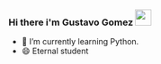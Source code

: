 ### Hi there i'm Gustavo Gomez <img src="https://github.com/rajput2107/rajput2107/blob/master/Assets/Hi.gif" width="29px">
- 🌱 I’m currently learning Python. 
- 😄 Eternal student

<!--
**Gusgq/Gusgq** is a ✨ _special_ ✨ repository because its `README.md` (this file) appears on your GitHub profile.

Here are some ideas to get you started:

- 🔭 I’m currently working on ...
- 🌱 I’m currently learning ...
- 👯 I’m looking to collaborate on ...
- 🤔 I’m looking for help with ...
- 💬 Ask me about ...
- 📫 How to reach me: ...
- 😄 Pronouns: ...
- ⚡ Fun fact: ...
-->
